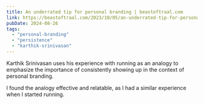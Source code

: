 ```yaml
---
title: An underrated tip for personal branding | beastoftraal.com
link: https://beastoftraal.com/2023/10/05/an-underrated-tip-for-personal-branding/
pubDate: 2024-08-26
tags:
  - "personal-branding"
  - "persistence"
  - "karthik-srinivasan"
---
```


Karthik Srinivasan uses his experience with running as an analogy to emphasize the importance of consistently showing up in the context of personal branding.

I found the analogy effective and relatable, as I had a similar experience when I started running.
